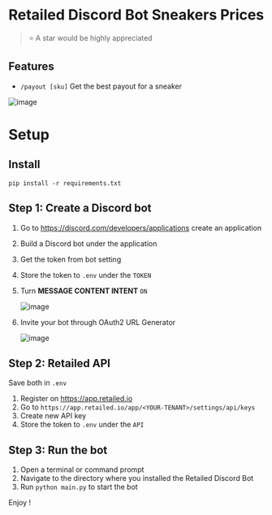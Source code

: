 # Retailed Discord Bot Sneakers Prices

> ⭐️ A star would be highly appreciated

## Features

* `/payout [sku]` Get the best payout for a sneaker

![image](https://tlyriaxy.sirv.com/Retailed/discord/snk-price-command.png)

# Setup

## Install

`pip install -r requirements.txt`

## Step 1: Create a Discord bot

1. Go to https://discord.com/developers/applications create an application

2. Build a Discord bot under the application

3. Get the token from bot setting

4. Store the token to `.env` under the `TOKEN`

5. Turn **MESSAGE CONTENT INTENT** `ON`

   ![image](https://tlyriaxy.sirv.com/Retailed/discord/discord-bot-intent.png)
6. Invite your bot through OAuth2 URL Generator

   ![image](https://tlyriaxy.sirv.com/Retailed/discord/discord-bot-oauth.png)

## Step 2: Retailed API

Save both in `.env`

1. Register on https://app.retailed.io
2. Go to `https://app.retailed.io/app/<YOUR-TENANT>/settings/api/keys`
3. Create new API key
4. Store the token to `.env` under the `API`

## Step 3: Run the bot

1. Open a terminal or command prompt
2. Navigate to the directory where you installed the Retailed Discord Bot
3. Run `python main.py` to start the bot

Enjoy !
